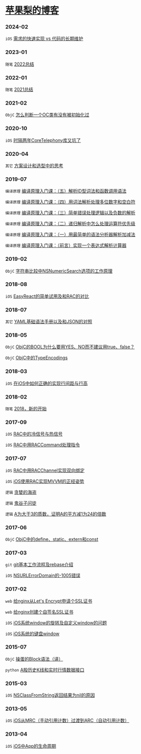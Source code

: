 # [苹果梨的博客](https://blog.harrisonxi.com)

### 2024-02

`iOS` [需求的快速实现 vs 代码的长期维护](https://blog.harrisonxi.com/2024/02/需求的快速实现%20vs%20代码的长期维护.html)

### 2023-01

`随笔` [2022总结](https://blog.harrisonxi.com/2023/01/2022总结.html)

### 2022-01

`随笔` [2021总结](https://blog.harrisonxi.com/2022/01/2021总结.html)

### 2021-02

`ObjC` [怎么判断一个OC类有没有被初始化过](https://blog.harrisonxi.com/2021/02/怎么判断一个OC类有没有被初始化过.html)

### 2020-10

`iOS` [时隔两年CoreTelephony库又坑了](https://blog.harrisonxi.com/2020/10/时隔两年CoreTelephony库又坑了.html)

### 2020-04

`其它` [方案设计和选型中的思考](https://blog.harrisonxi.com/2020/04/方案设计和选型中的思考.html)

### 2019-07

`编译原理` [编译原理入门课：（五）解析ID型词法和函数调用语法](https://blog.harrisonxi.com/2019/07/编译原理入门课：（五）解析ID型词法和函数调用语法.html)

`编译原理` [编译原理入门课：（四）用词法解析处理多位数字和空白符](https://blog.harrisonxi.com/2019/07/编译原理入门课：（四）用词法解析处理多位数字和空白符.html)

`编译原理` [编译原理入门课：（三）简单错误处理逻辑以及负数的解析](https://blog.harrisonxi.com/2019/07/编译原理入门课：（三）简单错误处理逻辑以及负数的解析.html)

`编译原理` [编译原理入门课：（二）递归解析中怎么处理运算符优先级](https://blog.harrisonxi.com/2019/07/编译原理入门课：（二）递归解析中怎么处理运算符优先级.html)

`编译原理` [编译原理入门课：（一）用最简单的语法分析器解析加减法](https://blog.harrisonxi.com/2019/07/编译原理入门课：（一）用最简单的语法分析器解析加减法.html)

`编译原理` [编译原理入门课：（前言）实现一个表达式解析计算器](https://blog.harrisonxi.com/2019/07/编译原理入门课：（前言）实现一个表达式解析计算器.html)

### 2019-02

`ObjC` [字符串比较中NSNumericSearch选项的工作原理](https://blog.harrisonxi.com/2019/02/字符串比较中NSNumericSearch选项的工作原理.html)

### 2018-08

`iOS` [EasyReact的简单试用及和RAC的对比](https://blog.harrisonxi.com/2018/08/EasyReact的简单试用及和RAC的对比.html)

### 2018-07

`其它` [YAML基础语法手册以及和JSON的对照](https://blog.harrisonxi.com/2018/07/YAML基础语法手册以及和JSON的对照.html)

### 2018-05

`ObjC` [ObjC的BOOL为什么要用YES、NO而不建议用true、false？](https://blog.harrisonxi.com/2018/05/ObjC的BOOL为什么要用YES、NO而不建议用true、false？.html)

`ObjC` [ObjC中的TypeEncodings](https://blog.harrisonxi.com/2018/05/ObjC中的TypeEncodings.html)

### 2018-03

`iOS` [在iOS中如何正确的实现行间距与行高](https://blog.harrisonxi.com/2018/03/在iOS中如何正确的实现行间距与行高.html)

### 2018-02

`随笔` [2018，新的开始](https://blog.harrisonxi.com/2018/02/2018，新的开始.html)

### 2017-09

`iOS` [RAC中的冷信号与热信号](https://blog.harrisonxi.com/2017/09/RAC中的冷信号与热信号.html)

`iOS` [RAC中用RACCommand处理指令](https://blog.harrisonxi.com/2017/09/RAC中用RACCommand处理指令.html)

### 2017-07

`iOS` [RAC中用RACChannel实现双向绑定](https://blog.harrisonxi.com/2017/07/RAC中用RACChannel实现双向绑定.html)

`iOS` [iOS使用RAC实现MVVM的正经姿势](https://blog.harrisonxi.com/2017/07/iOS使用RAC实现MVVM的正经姿势.html)

`逻辑` [贪婪的海盗](https://blog.harrisonxi.com/2017/07/贪婪的海盗.html)

`逻辑` [鬼谷子问徒](https://blog.harrisonxi.com/2017/07/鬼谷子问徒.html)

`逻辑` [A为大于3的质数，证明A的平方减1为24的倍数](https://blog.harrisonxi.com/2017/07/A为大于3的质数，证明A的平方减1为24的倍数.html)

### 2017-06

`ObjC` [ObjC中的define、static、extern和const](https://blog.harrisonxi.com/2017/06/ObjC中的define、static、extern和const.html)

### 2017-03

`git` [git基本工作流程及rebase介绍](https://blog.harrisonxi.com/2017/03/git基本工作流程及rebase介绍.html)

`iOS` [NSURLErrorDomain的-1005错误](https://blog.harrisonxi.com/2017/03/NSURLErrorDomain的-1005错误.html)

### 2017-02

`web` [给nginx从Let's Encrypt申请个SSL证书](https://blog.harrisonxi.com/2017/02/给nginx从Let's%20Encrypt申请个SSL证书.html)

`web` [给nginx创建个自签名SSL证书](https://blog.harrisonxi.com/2017/02/给nginx创建个自签名SSL证书.html)

`iOS` [iOS系统window的旋转及自定义window的问题](https://blog.harrisonxi.com/2017/02/iOS系统window的旋转及自定义window的问题.html)

`iOS` [iOS系统的键盘window](https://blog.harrisonxi.com/2017/02/iOS系统的键盘window.html)

### 2015-07

`ObjC` [操蛋的Block语法（译）](https://blog.harrisonxi.com/2015/07/操蛋的Block语法（译）.html)

`python` [A股历史K线和实时行情数据接口](https://blog.harrisonxi.com/2015/07/A股历史K线和实时行情数据接口.html)

### 2015-03

`iOS` [NSClassFromString返回结果为nil的原因](https://blog.harrisonxi.com/2015/03/NSClassFromString返回结果为nil的原因.html)

### 2013-05

`iOS` [iOS从MRC（手动引用计数）过渡到ARC（自动引用计数）](https://blog.harrisonxi.com/2013/05/iOS从MRC（手动引用计数）过渡到ARC（自动引用计数）.html)

### 2013-04

`iOS` [iOS中App的生命周期](https://blog.harrisonxi.com/2013/04/iOS中App的生命周期.html)
